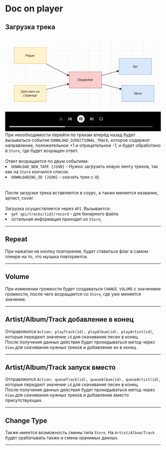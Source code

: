 <h1>Doc on player</h1>
<h2>Загрузка трека</h2>
<br>
<img src="img.png">
<img src="img_2.png">
При неообходимости перейти по трекам вперёд назад будет вызываться событие <code>DOWNLOAD_DIRECTIONAL_TRACK</code>,
которое содержит направление, положительное +1 и отрицательное -1, и будет обработано в <code>Store</code>, 
где будет возращен ответ.
<br><br>
Ответ возращается по двум событиям:
<li> <code>DOWNLOAD_NEW_TAPE {JSON}</code> - Нужно загрузить новую ленту треков, так как на <code>Store</code> кончился список.</li> 
<li> <code>DOWNLOADING_ID {JSON}</code> - скачать трек с id; </li> 
<br><br>
После загрузки трека вставляется в соурс, а также меняется название, артист, cover.
<br><br>
Загрузка осуществляется через <code>API</code>. Вызывается:

<li> <code>get api/tracks/{id}/record</code> - для бинарного файла</li>
<li> остальная информация приходит из <code>Store</code>; </li>

<hr>
<h2>Repeat</h2>
При нажатии на кнопку повторения, будет ставиться флаг в самом плеере на то, что музыка повторяется.
<hr>
<h2>Volume</h2>
При изменении громкости будет создаваться <code>CHANGE_VOLUME</code> с значением громкости, после чего возращается со 
<code>Store</code>, где уже меняется значение.
<hr>
<h2>Artist/Album/Track добавление в конец</h2>
Отправляются <code>Action: playTrack(id), playAlbum(id), playArtist(id)</code>, которые передают значение <code>id</code>
для скачивания песен в конец.<br>
После получения данных действия будет прокидываться метод через <code>View</code> для скачивания нужных треков и добавление
их в конец.<br>

<hr>
<h2>Artist/Album/Track запуск вместо</h2>
Отправляются <code>Action: queueTrack(id), queueAlbum(id), queueArtist(id)</code>, которые передают значение <code>id</code>
для скачивания песен в конец.<br>
После получения данных действия будет прокидываться метод через <code>View</code> для скачивания нужных треков и добавление
вместо присутствующих.<br>

<hr>
<h2>Change Type</h2>
Также имеется возможность смены типа <code>Store</code>.
На <code>Artist/Album/Track</code> будет срабатывать также и смена хранимых данных.

<hr>
